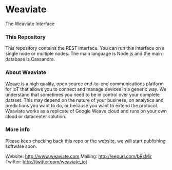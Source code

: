 # Weaviate
The Weaviate Interface

### This Repository
This repository contains the REST interface. You can run this interface on a single node or multiple nodes.
The main language is Node.js and the main database is Cassandra.

### About Weaviate
[Weave](https://developers.google.com/weave) is a high quality, open source end-to-end communications platform for IoT that allows you to connect and manage devices in a generic way. We understand that sometimes you need to be in control over your complete dataset. This may depend on the nature of your business, on analytics and predictions you want to do, or because you want to extend the protocol. Weaviate works as a replicate of Google Weave cloud and runs on your own cloud or datacenter solution.

### More info
Please keep checking back this repo or the website, we will start publishing software soon.

Website: http://www.weaviate.com
Mailing: http://eepurl.com/bRsMir
Twitter: http://twitter.com/weaviate_iot
